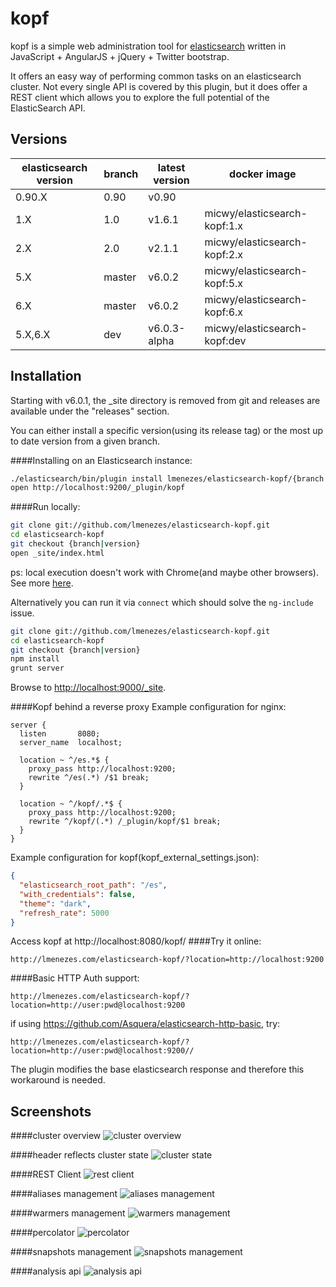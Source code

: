 kopf
=======================

kopf is a simple web administration tool for [elasticsearch](http://elastic.co) written in JavaScript + AngularJS + jQuery + Twitter bootstrap.

It offers an easy way of performing common tasks on an elasticsearch cluster. Not every single API is covered by this plugin, but it does offer a REST client which allows you to explore the full potential of the ElasticSearch API.

Versions
------------

| elasticsearch version | branch | latest version  | docker image 
| --------------------- | ------ | --------------- | -------------
| 0.90.X                | 0.90   | v0.90           |
| 1.X                   | 1.0    | v1.6.1          | micwy/elasticsearch-kopf:1.x
| 2.X                   | 2.0    | v2.1.1          | micwy/elasticsearch-kopf:2.x
| 5.X                   | master | v6.0.2          | micwy/elasticsearch-kopf:5.x
| 6.X                   | master | v6.0.2          | micwy/elasticsearch-kopf:6.x
| 5.X,6.X               | dev    | v6.0.3-alpha    | micwy/elasticsearch-kopf:dev

Installation
------------

Starting with v6.0.1, the _site directory is removed from git and releases are available under the "releases" section.

You can either install a specific version(using its release tag) or the most up to date version from a given branch.

####Installing on an Elasticsearch instance:

```bash
./elasticsearch/bin/plugin install lmenezes/elasticsearch-kopf/{branch|version}
open http://localhost:9200/_plugin/kopf
```

####Run locally:

```bash
git clone git://github.com/lmenezes/elasticsearch-kopf.git
cd elasticsearch-kopf
git checkout {branch|version}
open _site/index.html
```

ps: local execution doesn't work with Chrome(and maybe other browsers). See more [here](http://docs.angularjs.org/api/ng.directive:ngInclude).

Alternatively you can run it via `connect` which should solve the `ng-include` issue.

```bash
git clone git://github.com/lmenezes/elasticsearch-kopf.git
cd elasticsearch-kopf
git checkout {branch|version}
npm install
grunt server
```

Browse to <http://localhost:9000/_site>.

####Kopf behind a reverse proxy
Example configuration for nginx:
```
server {
  listen       8080;
  server_name  localhost;

  location ~ ^/es.*$ {
    proxy_pass http://localhost:9200;
    rewrite ^/es(.*) /$1 break;
  }

  location ~ ^/kopf/.*$ {
    proxy_pass http://localhost:9200;
    rewrite ^/kopf/(.*) /_plugin/kopf/$1 break;
  }
}
```
Example configuration for kopf(kopf_external_settings.json):
```json
{
  "elasticsearch_root_path": "/es",
  "with_credentials": false,
  "theme": "dark",
  "refresh_rate": 5000
}
```
Access kopf at http://localhost:8080/kopf/
####Try it online:
```
http://lmenezes.com/elasticsearch-kopf/?location=http://localhost:9200
```

####Basic HTTP Auth support:
```
http://lmenezes.com/elasticsearch-kopf/?location=http://user:pwd@localhost:9200
```

if using https://github.com/Asquera/elasticsearch-http-basic, try:
```
http://lmenezes.com/elasticsearch-kopf/?location=http://user:pwd@localhost:9200//
```
The plugin modifies the base elasticsearch response and therefore this workaround is needed.

Screenshots
------------
####cluster overview
![cluster overview](imgs/cluster_view.png)

####header reflects cluster state
![cluster state](imgs/cluster_state.png)

####REST Client
![rest client](imgs/rest_client.png)

####aliases management
![aliases management](imgs/aliases.png)

####warmers management
![warmers management](imgs/warmer.png)

####percolator
![percolator](imgs/percolator.png)

####snapshots management
![snapshots management](imgs/snapshot.png)

####analysis api
![analysis api](imgs/analysis.png)
